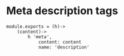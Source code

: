 # Meta description tags

	module.exports = (h)->
		(content)->
			h 'meta',
				content: content
				name: 'description'
